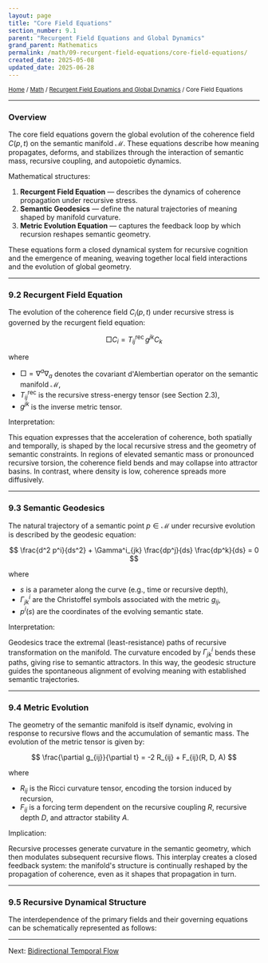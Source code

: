 ```yaml
---
layout: page
title: "Core Field Equations"
section_number: 9.1
parent: "Recurgent Field Equations and Global Dynamics"
grand_parent: Mathematics
permalink: /math/09-recurgent-field-equations/core-field-equations/
created_date: 2025-05-08
updated_date: 2025-06-28
---
```


<small>[Home](/) / [Math](/math/) / [Recurgent Field Equations and Global Dynamics](/math/09-recurgent-field-equations/) / Core Field Equations</small>

---

### Overview

The core field equations govern the global evolution of the coherence field $C(p, t)$ on the semantic manifold $\mathcal{M}$. These equations describe how meaning propagates, deforms, and stabilizes through the interaction of semantic mass, recursive coupling, and autopoietic dynamics.

Mathematical structures:
1. **Recurgent Field Equation** — describes the dynamics of coherence propagation under recursive stress.
2. **Semantic Geodesics** — define the natural trajectories of meaning shaped by manifold curvature.
3. **Metric Evolution Equation** — captures the feedback loop by which recursion reshapes semantic geometry.

These equations form a closed dynamical system for recursive cognition and the emergence of meaning, weaving together local field interactions and the evolution of global geometry.

---

### 9.2 Recurgent Field Equation

The evolution of the coherence field $C_i(p, t)$ under recursive stress is governed by the recurgent field equation:

$$
\Box C_i = T^{\text{rec}}_{ij} \, g^{jk} C_k
$$

where
- $\Box = \nabla^a \nabla_a$ denotes the covariant d'Alembertian operator on the semantic manifold $\mathcal{M}$,
- $T^{\text{rec}}_{ij}$ is the recursive stress-energy tensor (see Section 2.3),
- $g^{jk}$ is the inverse metric tensor.

Interpretation:

This equation expresses that the acceleration of coherence, both spatially and temporally, is shaped by the local recursive stress and the geometry of semantic constraints. In regions of elevated semantic mass or pronounced recursive torsion, the coherence field bends and may collapse into attractor basins. In contrast, where density is low, coherence spreads more diffusively.

---

### 9.3 Semantic Geodesics

The natural trajectory of a semantic point $p \in \mathcal{M}$ under recursive evolution is described by the geodesic equation:

$$
\frac{d^2 p^i}{ds^2} + \Gamma^i_{jk} \frac{dp^j}{ds} \frac{dp^k}{ds} = 0
$$

where
- $s$ is a parameter along the curve (e.g., time or recursive depth),
- $\Gamma^i_{jk}$ are the Christoffel symbols associated with the metric $g_{ij}$,
- $p^i(s)$ are the coordinates of the evolving semantic state.

Interpretation:  

Geodesics trace the extremal (least-resistance) paths of recursive transformation on the manifold. The curvature encoded by $\Gamma^i_{jk}$ bends these paths, giving rise to semantic attractors. In this way, the geodesic structure guides the spontaneous alignment of evolving meaning with established semantic trajectories.

---

### 9.4 Metric Evolution

The geometry of the semantic manifold is itself dynamic, evolving in response to recursive flows and the accumulation of semantic mass. The evolution of the metric tensor is given by:

$$
\frac{\partial g_{ij}}{\partial t} = -2 R_{ij} + F_{ij}(R, D, A)
$$

where
- $R_{ij}$ is the Ricci curvature tensor, encoding the torsion induced by recursion,
- $F_{ij}$ is a forcing term dependent on the recursive coupling $R$, recursive depth $D$, and attractor stability $A$.

Implication:  

Recursive processes generate curvature in the semantic geometry, which then modulates subsequent recursive flows. This interplay creates a closed feedback system: the manifold's structure is continually reshaped by the propagation of coherence, even as it shapes that propagation in turn.

---

### 9.5 Recursive Dynamical Structure

The interdependence of the primary fields and their governing equations can be schematically represented as follows:

---

Next: [Bidirectional Temporal Flow](/math/09-recurgent-field-equations/temporal-dynamics/)
